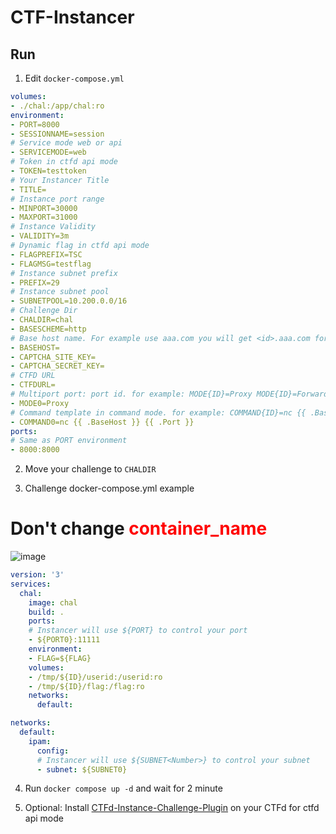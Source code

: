 # CTF-Instancer

## Run
1. Edit `docker-compose.yml`
```yaml
volumes:
- ./chal:/app/chal:ro
environment:
- PORT=8000
- SESSIONNAME=session
# Service mode web or api
- SERVICEMODE=web
# Token in ctfd api mode
- TOKEN=testtoken
# Your Instancer Title
- TITLE=
# Instance port range
- MINPORT=30000
- MAXPORT=31000
# Instance Validity
- VALIDITY=3m
# Dynamic flag in ctfd api mode
- FLAGPREFIX=TSC
- FLAGMSG=testflag
# Instance subnet prefix
- PREFIX=29
# Instance subnet pool
- SUBNETPOOL=10.200.0.0/16
# Challenge Dir
- CHALDIR=chal
- BASESCHEME=http
# Base host name. For example use aaa.com you will get <id>.aaa.com for instance host
- BASEHOST=
- CAPTCHA_SITE_KEY=
- CAPTCHA_SECRET_KEY=
# CTFD URL
- CTFDURL=
# Multiport port: port id. for example: MODE{ID}=Proxy MODE{ID}=Forward MODE{ID}=Command
- MODE0=Proxy
# Command template in command mode. for example: COMMAND{ID}=nc {{ .BaseHost }} {{ .Port }}
- COMMAND0=nc {{ .BaseHost }} {{ .Port }}
ports:
# Same as PORT environment
- 8000:8000
```

2. Move your challenge to `CHALDIR`

3. Challenge docker-compose.yml example

<h1>Don't change <font color="red">container_name</font></h1>

![image](https://github.com/user-attachments/assets/315d17b0-098e-41c3-b500-7364bccdde9b)

```yaml
version: '3'
services:
  chal:
    image: chal
    build: .
    ports:
    # Instancer will use ${PORT} to control your port
    - ${PORT0}:11111
    environment:
    - FLAG=${FLAG}
    volumes:
    - /tmp/${ID}/userid:/userid:ro
    - /tmp/${ID}/flag:/flag:ro
    networks:
      default:

networks:
  default:
    ipam:
      config:
      # Instancer will use ${SUBNET<Number>} to control your subnet
      - subnet: ${SUBNET0}
```

4. Run `docker compose up -d` and wait for 2 minute

5. Optional: Install [CTFd-Instance-Challenge-Plugin](https://github.com/Jimmy01240397/CTFd-Instance-Challenge-Plugin) on your CTFd for ctfd api mode
